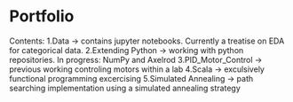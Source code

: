 # Portfolio

Contents:
1.Data -> contains jupyter notebooks. Currently a treatise on EDA for categorical data.
2.Extending Python -> working with python repositories. In progress: NumPy and Axelrod
3.PID_Motor_Control -> previous working controling motors within a lab
4.Scala -> exculsively functional programming excercising
5.Simulated Annealing -> path searching implementation using a simulated annealing strategy
